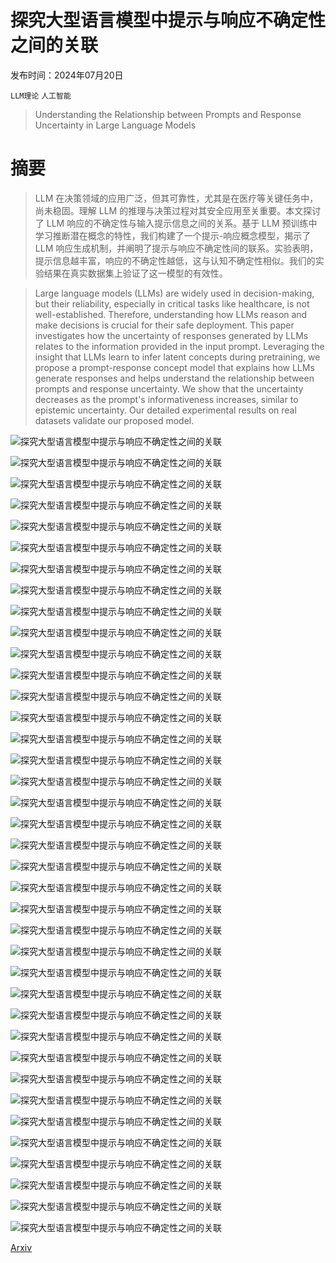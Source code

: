 # 探究大型语言模型中提示与响应不确定性之间的关联

发布时间：2024年07月20日

`LLM理论` `人工智能`

> Understanding the Relationship between Prompts and Response Uncertainty in Large Language Models

# 摘要

> LLM 在决策领域的应用广泛，但其可靠性，尤其是在医疗等关键任务中，尚未稳固。理解 LLM 的推理与决策过程对其安全应用至关重要。本文探讨了 LLM 响应的不确定性与输入提示信息之间的关系。基于 LLM 预训练中学习推断潜在概念的特性，我们构建了一个提示-响应概念模型，揭示了 LLM 响应生成机制，并阐明了提示与响应不确定性间的联系。实验表明，提示信息越丰富，响应的不确定性越低，这与认知不确定性相似。我们的实验结果在真实数据集上验证了这一模型的有效性。

> Large language models (LLMs) are widely used in decision-making, but their reliability, especially in critical tasks like healthcare, is not well-established. Therefore, understanding how LLMs reason and make decisions is crucial for their safe deployment. This paper investigates how the uncertainty of responses generated by LLMs relates to the information provided in the input prompt. Leveraging the insight that LLMs learn to infer latent concepts during pretraining, we propose a prompt-response concept model that explains how LLMs generate responses and helps understand the relationship between prompts and response uncertainty. We show that the uncertainty decreases as the prompt's informativeness increases, similar to epistemic uncertainty. Our detailed experimental results on real datasets validate our proposed model.

![探究大型语言模型中提示与响应不确定性之间的关联](../../../paper_images/2407.14845/model.png)

![探究大型语言模型中提示与响应不确定性之间的关联](../../../paper_images/2407.14845/total_std_gpt-4-0613.png)

![探究大型语言模型中提示与响应不确定性之间的关联](../../../paper_images/2407.14845/total_std_gpt3.5-turbo.png)

![探究大型语言模型中提示与响应不确定性之间的关联](../../../paper_images/2407.14845/Normalized_Predictive_Entropy.png)

![探究大型语言模型中提示与响应不确定性之间的关联](../../../paper_images/2407.14845/noise_masked_short_string_updated.png)

![探究大型语言模型中提示与响应不确定性之间的关联](../../../paper_images/2407.14845/noise_corrupted_long_string_updated.png)

![探究大型语言模型中提示与响应不确定性之间的关联](../../../paper_images/2407.14845/noise_prepend_long_string_updated.png)

![探究大型语言模型中提示与响应不确定性之间的关联](../../../paper_images/2407.14845/noise_append_long_string_updated.png)

![探究大型语言模型中提示与响应不确定性之间的关联](../../../paper_images/2407.14845/noise_insert_long_string_updated.png)

![探究大型语言模型中提示与响应不确定性之间的关联](../../../paper_images/2407.14845/accuracy_medqa_v2.png)

![探究大型语言模型中提示与响应不确定性之间的关联](../../../paper_images/2407.14845/empirical_entropy_medqa_v2.png)

![探究大型语言模型中提示与响应不确定性之间的关联](../../../paper_images/2407.14845/compositionality.png)

![探究大型语言模型中提示与响应不确定性之间的关联](../../../paper_images/2407.14845/uncertainty_gpt35_insert_semantically_meaningful_strings.png)

![探究大型语言模型中提示与响应不确定性之间的关联](../../../paper_images/2407.14845/state_chain.png)

![探究大型语言模型中提示与响应不确定性之间的关联](../../../paper_images/2407.14845/noise_masked_short_string_updated.png)

![探究大型语言模型中提示与响应不确定性之间的关联](../../../paper_images/2407.14845/noise_masked_long_string_updated.png)

![探究大型语言模型中提示与响应不确定性之间的关联](../../../paper_images/2407.14845/noise_corrupted_short_string_updated.png)

![探究大型语言模型中提示与响应不确定性之间的关联](../../../paper_images/2407.14845/noise_corrupted_long_string_updated.png)

![探究大型语言模型中提示与响应不确定性之间的关联](../../../paper_images/2407.14845/noise_prepend_short_string_updated.png)

![探究大型语言模型中提示与响应不确定性之间的关联](../../../paper_images/2407.14845/noise_prepend_long_string_updated.png)

![探究大型语言模型中提示与响应不确定性之间的关联](../../../paper_images/2407.14845/noise_append_short_string_updated.png)

![探究大型语言模型中提示与响应不确定性之间的关联](../../../paper_images/2407.14845/noise_append_long_string_updated.png)

![探究大型语言模型中提示与响应不确定性之间的关联](../../../paper_images/2407.14845/noise_insert_short_string_updated.png)

![探究大型语言模型中提示与响应不确定性之间的关联](../../../paper_images/2407.14845/noise_insert_long_string_updated.png)

![探究大型语言模型中提示与响应不确定性之间的关联](../../../paper_images/2407.14845/simulation_illustration.png)

![探究大型语言模型中提示与响应不确定性之间的关联](../../../paper_images/2407.14845/gamma.png)

![探究大型语言模型中提示与响应不确定性之间的关联](../../../paper_images/2407.14845/p.png)

![探究大型语言模型中提示与响应不确定性之间的关联](../../../paper_images/2407.14845/d.png)

![探究大型语言模型中提示与响应不确定性之间的关联](../../../paper_images/2407.14845/policy_evo_farsighted_under.png)

![探究大型语言模型中提示与响应不确定性之间的关联](../../../paper_images/2407.14845/policy_evo_myopic_under.png)

![探究大型语言模型中提示与响应不确定性之间的关联](../../../paper_images/2407.14845/policy_evo_overconfident_under.png)

![探究大型语言模型中提示与响应不确定性之间的关联](../../../paper_images/2407.14845/policy_evo_underconfident_under.png)

![探究大型语言模型中提示与响应不确定性之间的关联](../../../paper_images/2407.14845/policy_evo_stubborn_under.png)

![探究大型语言模型中提示与响应不确定性之间的关联](../../../paper_images/2407.14845/policy_evo_farsighted_more.png)

![探究大型语言模型中提示与响应不确定性之间的关联](../../../paper_images/2407.14845/policy_evo_myopic_more.png)

![探究大型语言模型中提示与响应不确定性之间的关联](../../../paper_images/2407.14845/policy_evo_overconfident_more.png)

![探究大型语言模型中提示与响应不确定性之间的关联](../../../paper_images/2407.14845/policy_evo_underconfident_more.png)

![探究大型语言模型中提示与响应不确定性之间的关联](../../../paper_images/2407.14845/policy_evo_stubborn_more.png)

[Arxiv](https://arxiv.org/abs/2407.14845)